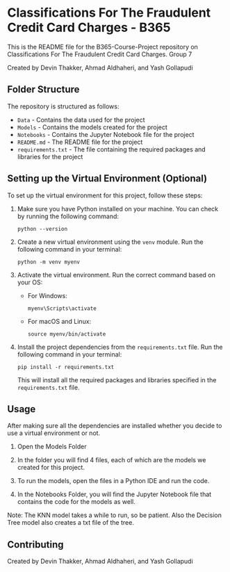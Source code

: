 # Classifications For The Fraudulent Credit Card Charges - B365

This is the README file for the B365-Course-Project repository on Classifications For The Fraudulent Credit Card Charges. Group 7

Created by Devin Thakker, Ahmad Aldhaheri, and Yash Gollapudi

## Folder Structure

The repository is structured as follows:

- `Data` - Contains the data used for the project
- `Models` - Contains the models created for the project
- `Notebooks` - Contains the Jupyter Notebook file for the project
- `README.md` - The README file for the project
- `requirements.txt` - The file containing the required packages and libraries for the project

## Setting up the Virtual Environment (Optional)

To set up the virtual environment for this project, follow these steps:

1. Make sure you have Python installed on your machine. You can check by running the following command:

    ```shell
    python --version
    ```

2. Create a new virtual environment using the `venv` module. Run the following command in your terminal:

    ```shell
    python -m venv myenv
    ```
    
3. Activate the virtual environment. Run the correct command based on your OS:

    - For Windows:

      ```shell
      myenv\Scripts\activate
      ```

    - For macOS and Linux:

      ```shell
      source myenv/bin/activate
      ```

4. Install the project dependencies from the `requirements.txt` file. Run the following command in your terminal:

    ```shell
    pip install -r requirements.txt
    ```

    This will install all the required packages and libraries specified in the `requirements.txt` file.

## Usage

After making sure all the dependencies are installed whether you decide to use a virtual environment or not.

1. Open the Models Folder 

2. In the folder you will find 4 files, each of which are the models we created for this project. 

3. To run the models, open the files in a Python IDE and run the code.

4. In the Notebooks Folder, you will find the Jupyter Notebook file that contains the code for the models as well.

Note: The KNN model takes a while to run, so be patient. Also the Decision Tree model also creates a txt file of the tree.

## Contributing

Created by Devin Thakker, Ahmad Aldhaheri, and Yash Gollapudi
